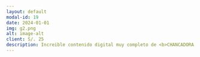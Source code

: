 ```yaml
---
layout: default
modal-id: 19
date: 2024-01-01
img: g2.png
alt: image-alt
client: S/. 25
description: Increible contenido digital muy completo de <b>CHANCADORA CONICA.</b><br><br>ppts, sesiones grabadas, manuales, videos adicionales y mas... 
---
```

